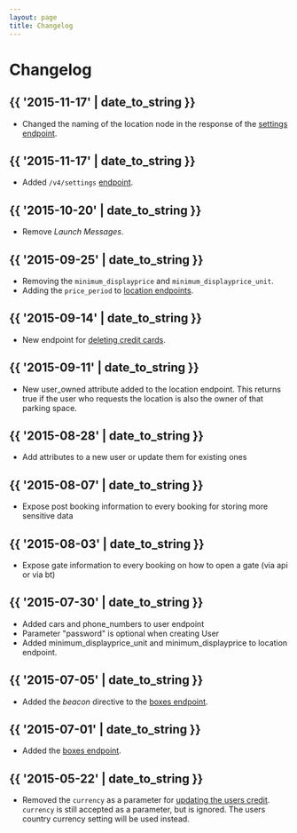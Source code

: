 ```yaml
---
layout: page
title: Changelog
---
```


# Changelog

<!--
  Add new changes to the log in historically descending order.
-->
## {{ '2015-11-17' | date_to_string }}

* Changed the naming of the location node in the response of the [settings endpoint](/api/settings/).

## {{ '2015-11-17' | date_to_string }}

* Added `/v4/settings` [endpoint](/api/settings/).

## {{ '2015-10-20' | date_to_string }}

* Remove _Launch Messages_.

## {{ '2015-09-25' | date_to_string }}

* Removing the `minimum_displayprice` and `minimum_displayprice_unit`.
* Adding the `price_period` to [location endpoints](/api/locations/).

## {{ '2015-09-14' | date_to_string }}

* New endpoint for [deleting credit cards](/api/payment/#delete-a-credit-card).

## {{ '2015-09-11' | date_to_string }}

* New user_owned attribute added to the location endpoint. This returns true if the user who requests the location is also the owner of that parking space.

## {{ '2015-08-28' | date_to_string }}

* Add attributes to a new user or update them for existing ones

## {{ '2015-08-07' | date_to_string }}

* Expose post booking information to every booking for storing more sensitive data

## {{ '2015-08-03' | date_to_string }}

* Expose gate information to every booking on how to open a gate (via api or via bt)

## {{ '2015-07-30' | date_to_string }}

* Added cars and phone_numbers to user endpoint
* Parameter "password" is optional when creating User
* Added minimum_displayprice_unit and minimum_displayprice to location endpoint.

## {{ '2015-07-05' | date_to_string }}

* Added the _beacon_ directive to the [boxes endpoint][boxes].

## {{ '2015-07-01' | date_to_string }}

* Added the [boxes endpoint][boxes].

## {{ '2015-05-22' | date_to_string }}

* Removed the `currency` as a parameter for [updating the users credit](/api/payment/#update-credit). `currency` is still accepted as a parameter, but is ignored. The users country currency setting will be used instead.


  [boxes]: /api/boxes/ "Boxes Endpoint"
